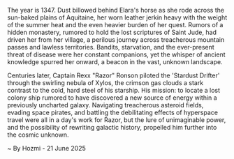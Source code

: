 
The year is 1347.  Dust billowed behind Elara's horse as she rode across the sun-baked plains of Aquitaine, her worn leather jerkin heavy with the weight of the summer heat and the even heavier burden of her quest.  Rumors of a hidden monastery, rumored to hold the lost scriptures of Saint Jude, had driven her from her village, a perilous journey across treacherous mountain passes and lawless territories. Bandits, starvation, and the ever-present threat of disease were her constant companions, yet the whisper of ancient knowledge spurred her onward, a beacon in the vast, unknown landscape.

Centuries later, Captain Rexx "Razor" Ronson piloted the 'Stardust Drifter' through the swirling nebula of Xylos, the crimson gas clouds a stark contrast to the cold, hard steel of his starship.  His mission: to locate a lost colony ship rumored to have discovered a new source of energy within a previously uncharted galaxy.  Navigating treacherous asteroid fields, evading space pirates, and battling the debilitating effects of hyperspace travel were all in a day's work for Razor, but the lure of unimaginable power, and the possibility of rewriting galactic history, propelled him further into the cosmic unknown.

~ By Hozmi - 21 June 2025
